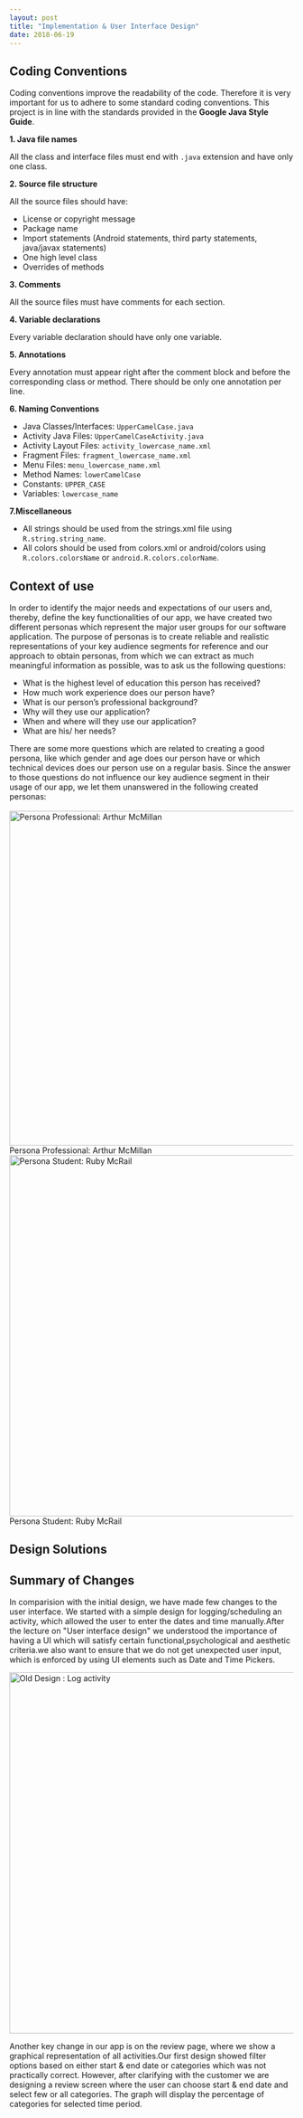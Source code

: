 ```yaml
---
layout: post
title: "Implementation & User Interface Design"
date: 2018-06-19
---
```


## Coding Conventions
Coding conventions improve the readability of the code. Therefore it is very important for us to adhere to some standard coding conventions. This project is in line with the standards provided in the **Google Java Style Guide**.

**1. Java file names**

All the class and interface files must end with `.java` extension and have only one class.

**2. Source file structure**

All the source files should have:
* License or copyright message
* Package name
* Import statements (Android statements, third party statements, java/javax statements)
* One high level class
* Overrides of methods

**3. Comments**

All the source files must have comments for each section.

**4. Variable declarations**

Every variable declaration should have only one variable.

**5. Annotations**

Every annotation must appear right after the comment block and before the corresponding class or method. There should be only one annotation per line.

**6. Naming Conventions**

* Java Classes/Interfaces: `UpperCamelCase.java`
* Activity Java Files: `UpperCamelCaseActivity.java`
* Activity Layout Files: `activity_lowercase_name.xml`
* Fragment Files: `fragment_lowercase_name.xml`
* Menu Files: `menu_lowercase_name.xml`
* Method Names: `lowerCamelCase`
* Constants: `UPPER_CASE`
* Variables: `lowercase_name`

**7.Miscellaneous**

* All strings should be used from the strings.xml file using `R.string.string_name`.
* All colors should be used from colors.xml or android/colors using `R.colors.colorsName` or `android.R.colors.colorName`.

## Context of use
In order to identify the major needs and expectations of our users and, thereby, define the key functionalities of our app, we have created two different personas which represent the major user groups for our software application. 
The purpose of personas is to create reliable and realistic representations of your key audience segments for
reference and our approach to obtain personas, from which we can extract as much meaningful information as possible, was to ask us the following questions:
* What is the highest level of education this person has received?
* How much work experience does our person have?
* What is our person’s professional background?
* Why will they use our application?
* When and where will they use our application?
* What are his/ her needs?

There are some more questions which are related to creating a good persona, like which gender and age does our person have or which technical devices does our person use on a regular basis. Since the answer to those questions do not influence our key audience segment in their usage of our app, we let them unanswered in the following created personas:  <br>
  <br>
<img src="{{site.baseurl}}/images/Persona_Professional.JPG" alt="Persona Professional: Arthur McMillan" width="760" height="592">
Persona Professional: Arthur McMillan
  <br>
<img src="{{site.baseurl}}/images/Persona_Student.JPG" alt="Persona Student: Ruby McRail" width="762" height="639">
Persona Student: Ruby McRail

## Design Solutions

## Summary of Changes
In comparision with the initial design, we have made few changes to the user interface.
We started with a simple design for logging/scheduling an activity, which allowed the user to 
enter the dates and time manually.After the lecture on "User interface design" we understood the importance of having a 
UI which will satisfy certain functional,psychological and aesthetic criteria.we also want to ensure that we 
do not get unexpected user input, which is enforced by using UI elements such as Date and Time Pickers.

<img src = "{{site.baseurl}}/images/Olddesign.JPG" alt="Old Design : Log activity" width="762" height="639">

Another key change in our app is on the review page, where we show a graphical representation of all activities.Our first design showed 
filter options based on either start & end date or categories which was not practically correct. However, after clarifying with the customer we are designing a review screen where the user can choose start & end date and select few or all categories.
The graph will display the percentage of categories for selected time period.
